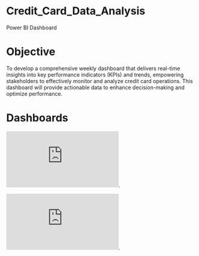 # Credit_Card_Data_Analysis
Power BI Dashboard

# Objective

To develop a comprehensive weekly dashboard that delivers real-time insights into key performance indicators (KPIs) and trends, empowering stakeholders to effectively monitor and analyze credit card operations. This dashboard will provide actionable data to enhance decision-making and optimize performance.

# Dashboards

![Dashboard](https://github.com/Pranav-S-Bhoge/Credit_Card_Data_Analysis/blob/main/CC_Transaction%20Dashboard.pdf).

![Dashboard](https://github.com/Pranav-S-Bhoge/Credit_Card_Data_Analysis/blob/main/CC_Customer%20Dashboard.pdf).

